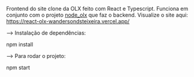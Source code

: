 Frontend do site clone da OLX feito com React e Typescript. Funciona em conjunto com o projeto [node_olx](https://github.com/WandersonDSTeixeira/node_olx) que faz o backend. Visualize o site aqui: https://react-olx-wandersondsteixeira.vercel.app/

—> Instalação de dependências:

npm install

—> Para rodar o projeto:

npm start